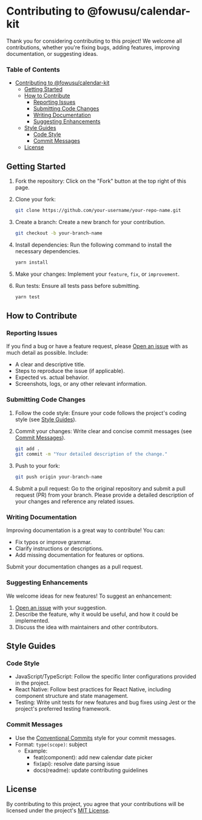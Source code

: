 # Contributing to @fowusu/calendar-kit

Thank you for considering contributing to this project!
We welcome all contributions, whether you're fixing bugs, adding features, improving documentation, or suggesting ideas.
### Table of Contents
<!-- TOC -->
* [Contributing to @fowusu/calendar-kit](#contributing-to-f0wu5ucalendar-kit)
  * [Getting Started](#getting-started)
  * [How to Contribute](#how-to-contribute)
    * [Reporting Issues](#reporting-issues)
    * [Submitting Code Changes](#submitting-code-changes)
    * [Writing Documentation](#writing-documentation)
    * [Suggesting Enhancements](#suggesting-enhancements)
  * [Style Guides](#style-guides)
    * [Code Style](#code-style)
    * [Commit Messages](#commit-messages)
  * [License](#license)
<!-- TOC -->

## Getting Started

1. Fork the repository: Click on the "Fork" button at the top right of this page.
2. Clone your fork:
    ```bash
    git clone https://github.com/your-username/your-repo-name.git
    ```
3. Create a branch: Create a new branch for your contribution.
    ```bash
    git checkout -b your-branch-name
    ```
4. Install dependencies: Run the following command to install the necessary dependencies.
    ```bash
    yarn install
    ```
5. Make your changes: Implement your `feature`, `fix`, or `improvement`.

6. Run tests: Ensure all tests pass before submitting.
    ```bash
    yarn test
    ```
## How to Contribute

### Reporting Issues
If you find a bug or have a feature request, please [Open an issue](https://github.com/arbta/calendar-kit/issues) with as much detail as possible. Include:
- A clear and descriptive title.
- Steps to reproduce the issue (if applicable).
- Expected vs. actual behavior.
- Screenshots, logs, or any other relevant information.

### Submitting Code Changes

1. Follow the code style: Ensure your code follows the project's coding style (see [Style Guides](#style-guides)).

2. Commit your changes: Write clear and concise commit messages (see [Commit Messages](#commit-messages)).
    ```bash
    git add .
    git commit -m "Your detailed description of the change."
    ```
3. Push to your fork:
    ```bash
    git push origin your-branch-name
    ```
4. Submit a pull request: Go to the original repository and submit a pull request (PR) from your branch. Please provide a detailed description of your changes and reference any related issues.

### Writing Documentation

Improving documentation is a great way to contribute! You can:

- Fix typos or improve grammar.
- Clarify instructions or descriptions.
- Add missing documentation for features or options.

Submit your documentation changes as a pull request.

### Suggesting Enhancements

We welcome ideas for new features! To suggest an enhancement:

1. [Open an issue](https://github.com/arbta/calendar-kit/issues) with your suggestion.
2. Describe the feature, why it would be useful, and how it could be implemented. 
3. Discuss the idea with maintainers and other contributors.

## Style Guides
### Code Style

- JavaScript/TypeScript: Follow the specific linter configurations provided in the project.
- React Native: Follow best practices for React Native, including component structure and state management.
- Testing: Write unit tests for new features and bug fixes using Jest or the project's preferred testing framework.

### Commit Messages

- Use the [Conventional Commits](https://www.conventionalcommits.org/) style for your commit messages.
- Format: `type(scope)`: subject
  - Example:
    - feat(component): add new calendar date picker
    - fix(api): resolve date parsing issue
    - docs(readme): update contributing guidelines

## License
By contributing to this project, you agree that your contributions will be licensed under the project's [MIT License](https://opensource.org/license/MIT).
